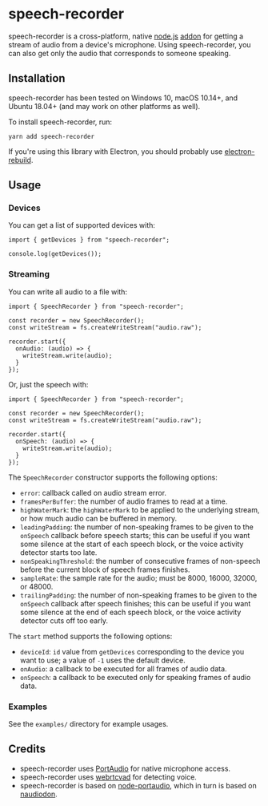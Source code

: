 # speech-recorder

speech-recorder is a cross-platform, native [node.js](https://nodejs.org) [addon](http://nodejs.org/api/addons.html) for getting a stream of audio from a device's microphone. Using speech-recorder, you can also get only the audio that corresponds to someone speaking.

## Installation

speech-recorder has been tested on Windows 10, macOS 10.14+, and Ubuntu 18.04+ (and may work on other platforms as well).

To install speech-recorder, run:

    yarn add speech-recorder

If you're using this library with Electron, you should probably use [electron-rebuild](https://github.com/electron/electron-rebuild).

## Usage

### Devices

You can get a list of supported devices with:

    import { getDevices } from "speech-recorder";

    console.log(getDevices());

### Streaming

You can write all audio to a file with:

    import { SpeechRecorder } from "speech-recorder";

    const recorder = new SpeechRecorder();
    const writeStream = fs.createWriteStream("audio.raw");

    recorder.start({
      onAudio: (audio) => {
        writeStream.write(audio);
      }
    });

Or, just the speech with:

    import { SpeechRecorder } from "speech-recorder";

    const recorder = new SpeechRecorder();
    const writeStream = fs.createWriteStream("audio.raw");

    recorder.start({
      onSpeech: (audio) => {
        writeStream.write(audio);
      }
    });

The `SpeechRecorder` constructor supports the following options:

-   `error`: callback called on audio stream error.
-   `framesPerBuffer`: the number of audio frames to read at a time.
-   `highWaterMark`: the `highWaterMark` to be applied to the underlying stream, or how much audio can be buffered in memory.
-   `leadingPadding`: the number of non-speaking frames to be given to the `onSpeech` callback before speech starts; this can be useful if you want some silence at the start of each speech block, or the voice activity detector starts too late.
-   `nonSpeakingThreshold`: the number of consecutive frames of non-speech before the current block of speech frames finishes.
-   `sampleRate`: the sample rate for the audio; must be 8000, 16000, 32000, or 48000.
-   `trailingPadding`: the number of non-speaking frames to be given to the `onSpeech` callback after speech finishes; this can be useful if you want some silence at the end of each speech block, or the voice activity detector cuts off too early.

The `start` method supports the following options:

-   `deviceId`: `id` value from `getDevices` corresponding to the device you want to use; a value of `-1` uses the default device.
-   `onAudio`: a callback to be executed for all frames of audio data.
-   `onSpeech`: a callback to be executed only for speaking frames of audio data.

### Examples

See the `examples/` directory for example usages.

## Credits

-   speech-recorder uses [PortAudio](http://portaudio.com/) for native microphone access.
-   speech-recorder uses [webrtcvad](https://github.com/serenadeai/webrtcvad) for detecting voice.
-   speech-recorder is based on [node-portaudio](https://github.com/auroraapi/node-portaudio), which in turn is based on [naudiodon](https://github.com/Streampunk/naudiodon).
